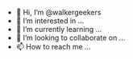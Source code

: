 - 👋 Hi, I’m @walkergeekers
- 👀 I’m interested in ...
- 🌱 I’m currently learning ...
- 💞️ I’m looking to collaborate on ...
- 📫 How to reach me ...

<!---
walkergeekers/walkergeekers is a ✨ special ✨ repository because its `README.md` (this file) appears on your GitHub profile.
You can click the Preview link to take a look at your changes.
--->
